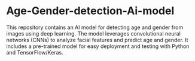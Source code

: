 # Age-Gender-detection-Ai-model
This repository contains an AI model for detecting age and gender from images using deep learning. The model leverages convolutional neural networks (CNNs) to analyze facial features and predict age and gender. It includes a pre-trained model for easy deployment and testing with Python and TensorFlow/Keras.

